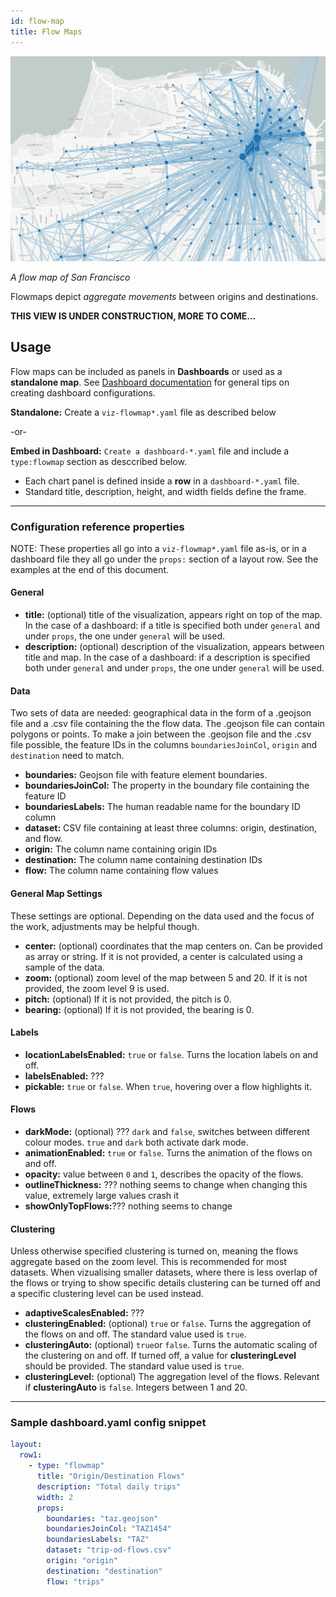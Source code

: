 ```yaml
---
id: flow-map
title: Flow Maps
---
```


![flow map example](assets/flow-map.jpg)

_A flow map of San Francisco_

Flowmaps depict _aggregate movements_ between origins and destinations.

**THIS VIEW IS UNDER CONSTRUCTION, MORE TO COME...**

## Usage

Flow maps can be included as panels in **Dashboards** or used as a **standalone map**. See [Dashboard documentation](dashboards) for general tips on creating dashboard configurations.

**Standalone:** Create a `viz-flowmap*.yaml` file as described below

 -or-
 
 **Embed in Dashboard:** `Create a dashboard-*.yaml` file and include a `type:flowmap` section as desccribed below.
- Each chart panel is defined inside a **row** in a `dashboard-*.yaml` file.
- Standard title, description, height, and width fields define the frame.

---

### Configuration reference properties

NOTE: These properties all go into a `viz-flowmap*.yaml` file as-is, or in a dashboard file they all go under the `props:` section of a layout row. See the examples at the end of this document.

#### General
- **title:** (optional) title of the visualization, appears right on top of the map. In the case of a dashboard: if a title is specified both under `general` and under `props`, the one under `general` will be used.
- **description:** (optional) description of the visualization, appears between title and map. In the case of a dashboard: if a description is specified both under `general` and under `props`, the one under `general` will be used.

#### Data

Two sets of data are needed: geographical data in the form of a .geojson file and a .csv file containing the the flow data. The .geojson file can contain polygons or points. To make a join between the .geojson file and the .csv file possible, the feature IDs in the columns `boundariesJoinCol`, `origin` and `destination` need to match.

- **boundaries:** Geojson file with feature element boundaries.
- **boundariesJoinCol:** The property in the boundary file containing the feature ID
- **boundariesLabels:** The human readable name for the boundary ID column
- **dataset:** CSV file containing at least three columns: origin, destination, and flow.
- **origin:** The column name containing origin IDs
- **destination:** The column name containing destination IDs
- **flow:** The column name containing flow values

#### General Map Settings

These settings are optional. Depending on the data used and the focus of the work, adjustments may be helpful though.
- **center:** (optional) coordinates that the map centers on. Can be provided as array or string. If it is not provided, a center is calculated using a sample of the data.
- **zoom:** (optional) zoom level of the map between 5 and 20. If it is not provided, the zoom level 9 is used.
- **pitch:** (optional) If it is not provided, the pitch is 0.
- **bearing:** (optional) If it is not provided, the bearing is 0.

#### Labels

- **locationLabelsEnabled:** `true` or `false`. Turns the location labels on and off.
- **labelsEnabled:** ???
- **pickable:** `true` or `false`. When `true`, hovering over a flow highlights it.

#### Flows

- **darkMode:** (optional) ??? `dark` and `false`, switches between different colour modes. `true` and `dark` both activate dark mode.
- **animationEnabled:** `true` or `false`. Turns the animation of the flows on and off.
- **opacity:** value between `0` and `1`, describes the opacity of the flows.
- **outlineThickness:** ??? nothing seems to change when changing this value, extremely large values crash it
- **showOnlyTopFlows:**??? nothing seems to change

#### Clustering

Unless otherwise specified clustering is turned on, meaning the flows aggregate based on the zoom level. This is recommended for most datasets. When vizualising smaller datasets, where there is less overlap of the flows or trying to show specific details clustering can be turned off and a specific clustering level can be used instead. 

- **adaptiveScalesEnabled:** ???
- **clusteringEnabled:** (optional) `true` or `false`. Turns the aggregation of the flows on and off. The standard value used is `true`.
- **clusteringAuto:** (optional) `true`or `false`. Turns the automatic scaling of the clustering on and off. If turned off, a value for **clusteringLevel** should be provided. The standard value used is `true`.
- **clusteringLevel:** (optional) The aggregation level of the flows. Relevant if **clusteringAuto** is `false`. Integers between 1 and 20.








---

### Sample dashboard.yaml config snippet

```yaml
layout:
  row1:
    - type: "flowmap"
      title: "Origin/Destination Flows"
      description: "Total daily trips"
      width: 2
      props:
        boundaries: "taz.geojson"
        boundariesJoinCol: "TAZ1454"
        boundariesLabels: "TAZ"
        dataset: "trip-od-flows.csv"
        origin: "origin"
        destination: "destination"
        flow: "trips"
```

